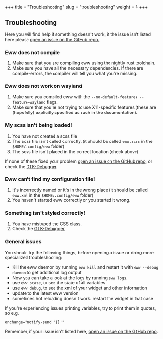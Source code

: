 +++
title = "Troubleshooting"
slug = "troubleshooting"
weight = 4
+++

## Troubleshooting

Here you will find help if something doesn't work, if the issue isn't listed here please [open an issue on the GitHub repo.](https://github.com/elkowar/eww/issues)

### Eww does not compile

1. Make sure that you are compiling eww using the nightly rust toolchain.
2. Make sure you have all the necessary dependencies. If there are compile-errors, the compiler will tell you what you're missing.

### Eww does not work on wayland

1. Make sure you compiled eww with the `--no-default-features --feature=wayland` flags.
2. Make sure that you're not trying to use X11-specific features (these are (hopefully) explicitly specified as such in the documentation).

### My scss isn't being loaded!

1. You have not created a scss file
2. The scss file isn't called correctly. (it should be called `eww.scss` in the `$HOME/.config/eww` folder)
3. The scss file isn't placed in the correct location (check above)

If none of these fixed your problem [open an issue on the GitHub repo](https://github.com/elkowar/eww/issues), or check the [GTK-Debugger](@/main/working_with_gtk.md#gtk-debugger).

### Eww can't find my configuration file!

1. It's incorrectly named or it's in the wrong place  (it should be called `eww.xml` in the `$HOME/.config/eww` folder)
2. You haven't started eww correctly or you started it wrong.

### Something isn't styled correctly!

1. You have mistyped the CSS class.
2. Check the [GTK-Debugger](@/main/working_with_gtk.md#gtk-debugger)

### General issues

You should try the following things, before opening a issue or doing more specialized troubleshooting:

- Kill the eww daemon by running `eww kill` and restart it with `eww --debug daemon` to get additional log output.
- Now you can take a look at the logs by running `eww logs`.
- use `eww state`, to see the state of all variables
- use `eww debug`, to see the xml of your widget and other information
- update to the latest eww version
- sometimes hot reloading doesn't work. restart the widget in that case

If you're experiencing issues printing variables, try to print them in quotes, so e.g.
```
onchange="notify-send '{}'"
```

Remember, if your issue isn't listed here,  [open an issue on the GitHub repo](https://github.com/elkowar/eww/issues).
